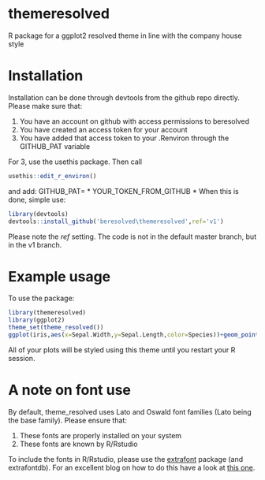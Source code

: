 # themeresolved
R package for a ggplot2 resolved theme in line with the company house style

# Installation
Installation can be done through devtools from the github repo directly. Please make sure that: 

1. You have an account on github with access permissions to beresolved
2. You have created an access token for your account
3. You have added that access token to your .Renviron through the GITHUB_PAT variable

For 3, use the usethis package. Then call 
```R
usethis::edit_r_environ()
```
and add: 
GITHUB_PAT= * YOUR_TOKEN_FROM_GITHUB *
When this is done, simple use: 

``` R
library(devtools)
devtools::install_github('beresolved\themeresolved',ref='v1')
```

Please note the *ref* setting. The code is not in the default master branch, but in the v1 branch. 

# Example usage
To use the package: 

```R
library(themeresolved)
library(ggplot2)
theme_set(theme_resolved())
ggplot(iris,aes(x=Sepal.Width,y=Sepal.Length,color=Species))+geom_point()+facet_grid(Species~.)
```

All of your plots will be styled using this theme until you restart your R session. 

# A note on font use
By default, theme_resolved uses Lato and Oswald font families (Lato being the base family). Please ensure that:

1. These fonts are properly installed on your system
2. These fonts are known by R/Rstudio

To include the fonts in R/Rstudio, please use the [extrafont](https://cran.r-project.org/web/packages/extrafont/README.html) package (and extrafontdb). For an excellent blog on how to do this have a look at [this one](https://blog.revolutionanalytics.com/2012/09/how-to-use-your-favorite-fonts-in-r-charts.html). 


